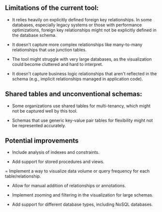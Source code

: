 ## Limitations of the current tool:

- It relies heavily on explicitly defined foreign key relationships. In some databases, especially legacy systems or those with performance optimizations, foreign key relationships might not be explicitly defined in the database schema.

- It doesn't capture more complex relationships like many-to-many relationships that use junction tables.

- The tool might struggle with very large databases, as the visualization could become cluttered and hard to interpret.

- It doesn't capture business logic relationships that aren't reflected in the schema (e.g., implicit relationships managed in application code).


## Shared tables and unconventional schemas:

- Some organizations use shared tables for multi-tenancy, which might not be captured well by this tool.

- Schemas that use generic key-value pair tables for flexibility might not be represented accurately.

## Potential improvements

- Include analysis of indexes and constraints.

- Add support for stored procedures and views.

= Implement a way to visualize data volume or query frequency for each table/relationship.

- Allow for manual addition of relationships or annotations.

- Implement zooming and filtering in the visualization for large schemas.

- Add support for different database types, including NoSQL databases.